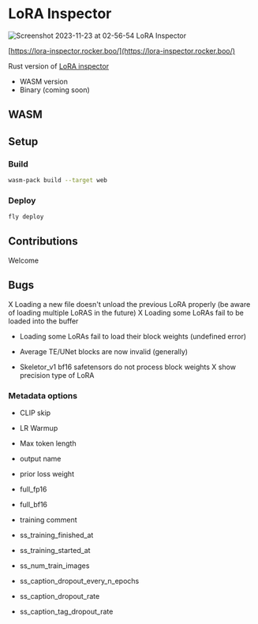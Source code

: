 # LoRA Inspector

![Screenshot 2023-11-23 at 02-56-54 LoRA Inspector](https://github.com/rockerBOO/lora-inspector-rs/assets/15027/64eb186a-414c-49b7-ad4b-0eb1567c0801)

[https://lora-inspector.rocker.boo/](https://lora-inspector.rocker.boo/)

Rust version of [LoRA inspector](https://github.com/rockerBOO/lora-inspector)

- WASM version
- Binary (coming soon)

## WASM

## Setup

### Build

```bash
wasm-pack build --target web
```

### Deploy

```bash
fly deploy
```

## Contributions

Welcome

## Bugs

X Loading a new file doesn't unload the previous LoRA properly (be aware of loading multiple LoRAS in the future)
X Loading some LoRAs fail to be loaded into the buffer
- Loading some LoRAs fail to load their block weights (undefined error)
- Average TE/UNet blocks are now invalid (generally)

- Skeletor_v1 bf16 safetensors do not process block weights
  X show precision type of LoRA

###  Metadata options
- CLIP skip
- LR Warmup

- Max token length
- output name
- prior loss weight

- full_fp16
- full_bf16

- training comment

- ss_training_finished_at
- ss_training_started_at

- ss_num_train_images


- ss_caption_dropout_every_n_epochs
- ss_caption_dropout_rate
- ss_caption_tag_dropout_rate

